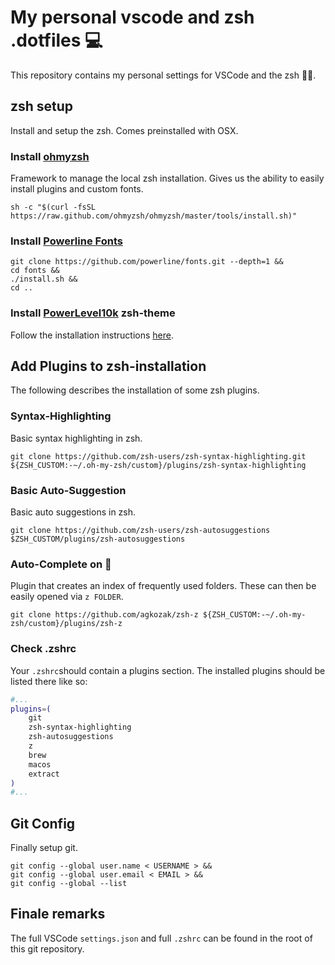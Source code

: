 # My personal vscode and zsh .dotfiles 💻

This repository contains my personal settings for VSCode and the zsh 👨‍💻.

## zsh setup

Install and setup the zsh. Comes preinstalled with OSX.

### Install [ohmyzsh](https://ohmyz.sh/)

Framework to manage the local zsh installation. Gives us the ability to easily install plugins and custom fonts.

```
sh -c "$(curl -fsSL https://raw.github.com/ohmyzsh/ohmyzsh/master/tools/install.sh)"
```

### Install [Powerline Fonts](https://github.com/powerline/fonts)

```
git clone https://github.com/powerline/fonts.git --depth=1 &&
cd fonts &&
./install.sh &&
cd ..
```

### Install [PowerLevel10k](https://github.com/romkatv/powerlevel10k) zsh-theme

Follow the installation instructions [here](https://github.com/romkatv/powerlevel10k#getting-started).

## Add Plugins to zsh-installation

The following describes the installation of some zsh plugins.

### Syntax-Highlighting

Basic syntax highlighting in zsh.

```
git clone https://github.com/zsh-users/zsh-syntax-highlighting.git ${ZSH_CUSTOM:-~/.oh-my-zsh/custom}/plugins/zsh-syntax-highlighting
```

### Basic Auto-Suggestion

Basic auto suggestions in zsh.

```
git clone https://github.com/zsh-users/zsh-autosuggestions $ZSH_CUSTOM/plugins/zsh-autosuggestions
```

### Auto-Complete on 💪

Plugin that creates an index of frequently used folders. These can then be easily opened via `z FOLDER`.

```
git clone https://github.com/agkozak/zsh-z ${ZSH_CUSTOM:-~/.oh-my-zsh/custom}/plugins/zsh-z
```

### Check .zshrc

Your `.zshrc`should contain a plugins section. The installed plugins should be listed there like so:

```bash
#...
plugins=(
	git
	zsh-syntax-highlighting
	zsh-autosuggestions
	z
	brew
	macos
	extract
)
#...
```

## Git Config

Finally setup git.

```
git config --global user.name < USERNAME > &&
git config --global user.email < EMAIL > &&
git config --global --list
```

## Finale remarks

The full VSCode `settings.json` and full `.zshrc` can be found in the root of this git repository.
